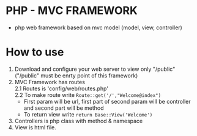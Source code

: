 # PHP - MVC FRAMEWORK
 - php web framework based on mvc model (model, view, controller)
# How to use
  1. Download and configure your web server to view only "/public" ("/public" must be enrty point of this framework)
  2. MVC Framework has routes <br>
    2.1 Routes is 'config/web/routes.php' <br>
   2.2 To make route write <code>Route::get('/',"Welcome@index")</code> <br>
     - First param will be url, first part of second param will be controller and second part will be method <br>
     - To return view write <code>return Base::View('Welcome')</code> <br>
  3. Controllers is php class with method & namespace <br>
  4. View is html file. <br>
